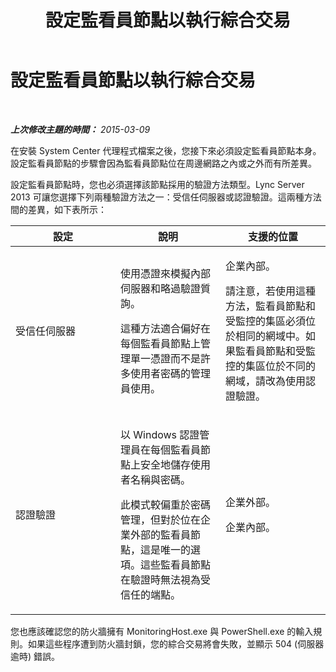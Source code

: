 ﻿---
title: 設定監看員節點以執行綜合交易
TOCTitle: 設定監看員節點以執行綜合交易
ms:assetid: cedda508-8881-4079-88d5-49798f342ddf
ms:mtpsurl: https://technet.microsoft.com/zh-tw/library/JJ205314(v=OCS.15)
ms:contentKeyID: 49292360
ms.date: 08/10/2015
mtps_version: v=OCS.15
ms.translationtype: HT
---

# 設定監看員節點以執行綜合交易

 

_**上次修改主題的時間：** 2015-03-09_

在安裝 System Center 代理程式檔案之後，您接下來必須設定監看員節點本身。設定監看員節點的步驟會因為監看員節點位在周邊網路之內或之外而有所差異。

設定監看員節點時，您也必須選擇該節點採用的驗證方法類型。Lync Server 2013 可讓您選擇下列兩種驗證方法之一：受信任伺服器或認證驗證。這兩種方法間的差異，如下表所示：


<table>
<colgroup>
<col style="width: 33%" />
<col style="width: 33%" />
<col style="width: 33%" />
</colgroup>
<thead>
<tr class="header">
<th>設定</th>
<th>說明</th>
<th>支援的位置</th>
</tr>
</thead>
<tbody>
<tr class="odd">
<td><p>受信任伺服器</p></td>
<td><p>使用憑證來模擬內部伺服器和略過驗證質詢。</p>
<p>這種方法適合偏好在每個監看員節點上管理單一憑證而不是許多使用者密碼的管理員使用。</p></td>
<td><p>企業內部。</p>
<p>請注意，若使用這種方法，監看員節點和受監控的集區必須位於相同的網域中。如果監看員節點和受監控的集區位於不同的網域，請改為使用認證驗證。</p></td>
</tr>
<tr class="even">
<td><p>認證驗證</p></td>
<td><p>以 Windows 認證管理員在每個監看員節點上安全地儲存使用者名稱與密碼。</p>
<p>此模式較偏重於密碼管理，但對於位在企業外部的監看員節點，這是唯一的選項。這些監看員節點在驗證時無法視為受信任的端點。</p></td>
<td><p>企業外部。</p>
<p>企業內部。</p></td>
</tr>
</tbody>
</table>


您也應該確認您的防火牆擁有 MonitoringHost.exe 與 PowerShell.exe 的輸入規則。如果這些程序遭到防火牆封鎖，您的綜合交易將會失敗，並顯示 504 (伺服器逾時) 錯誤。

